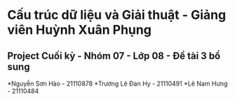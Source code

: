 # Cấu trúc dữ liệu và Giải thuật - Giảng viên Huỳnh Xuân Phụng
## Project Cuối kỳ - Nhóm 07 - Lớp 08 - Đề tài 3 bổ sung

*Nguyễn Sơn Hào - 21110878
*Trương Lê Đan Hy - 21110491
*Lê Nam Hưng - 21110484
